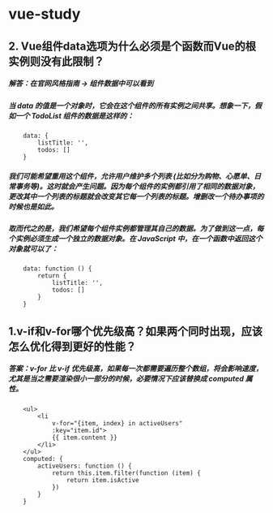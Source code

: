 # vue-study


## 2. Vue组件data选项为什么必须是个函数而Vue的根实例则没有此限制？

##### 解答：在官网风格指南 -> 组件数据中可以看到
##### 当 data 的值是一个对象时，它会在这个组件的所有实例之间共享。想象一下，假如一个 TodoList 组件的数据是这样的：
```
    data: {
        listTitle: '',
        todos: []
    }
```
##### 我们可能希望重用这个组件，允许用户维护多个列表 (比如分为购物、心愿单、日常事务等)。这时就会产生问题。因为每个组件的实例都引用了相同的数据对象，更改其中一个列表的标题就会改变其它每一个列表的标题。增删改一个待办事项的时候也是如此。

##### 取而代之的是，我们希望每个组件实例都管理其自己的数据。为了做到这一点，每个实例必须生成一个独立的数据对象。在 JavaScript 中，在一个函数中返回这个对象就可以了：

```
    data: function () {
        return {
            listTitle: '',
            todos: []
        }       
    }
```


## 1.v-if和v-for哪个优先级高？如果两个同时出现，应该怎么优化得到更好的性能？

##### 答案：v-for 比 v-if 优先级高，如果每一次都需要遍历整个数组，将会影响速度，尤其是当之需要渲染很小一部分的时候，必要情况下应该替换成 computed 属性。
```
    <ul>
        <li 
            v-for="{item, index} in activeUsers" 
            :key="item.id">
            {{ item.content }}
        </li>
    </ul>
    computed: {
        activeUsers: function () {
            return this.item.filter(function (item) {
                return item.isActive
            })
        }
    }

```
